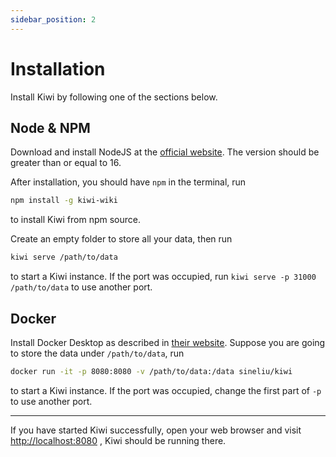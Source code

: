 ```yaml
---
sidebar_position: 2
---
```

# Installation

Install Kiwi by following one of the sections below.

## Node & NPM

Download and install NodeJS at the [official website](https://nodejs.org/). The version should be greater than or equal to 16.

After installation, you should have `npm` in the terminal, run

```bash
npm install -g kiwi-wiki
```

to install Kiwi from npm source.

Create an empty folder to store all your data, then run

```bash
kiwi serve /path/to/data
```

to start a Kiwi instance. If the port was occupied, run `kiwi serve -p 31000 /path/to/data` to use another port.

## Docker

Install Docker Desktop as described in [their website](https://www.docker.com/get-started/). Suppose you are going to store the data under `/path/to/data`, run

```bash
docker run -it -p 8080:8080 -v /path/to/data:/data sineliu/kiwi
```

to start a Kiwi instance. If the port was occupied, change the first part of `-p` to use another port.

<!-- ## Download Executable -->

<!-- ## Download Application -->

---

If you have started Kiwi successfully, open your web browser and visit [http://localhost:8080](http://localhost:8080) , Kiwi should be running there.

